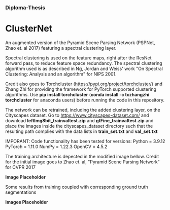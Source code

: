 ### Diploma-Thesis
# ClusterNet
An augmented version of the Pyramid Scene Parsing Network (PSPNet, Zhao et. al 2017) featuring a spectral clustering layer.

 Spectral clustering is used on the feature maps, right after the ResNet forward pass, to reduce feature space redundancy.
 The spectral clustering algorithm used is as described in Ng, Jordan and Weiss' work "On Spectral Clustering: Analysis and an algorithm" for NIPS 2001.

 Credit also goes to Torchcluster (https://pypi.org/project/torchcluster/) and Zhang Zhi for providing the framework for PyTorch supported clustering algorithms.
 Use **pip install torchcluster** (**conda install -c tczhangzhi torchcluster** for anaconda users) before running the code in this repository.

 The network can be retrained, including the added clustering layer, on the Cityscapes dataset.
 Go to https://www.cityscapes-dataset.com/ and download **leftImg8bit_trainvaltest.zip** and **gtFine_trainvaltest.zip** and
 place the images inside the cityscapes_dataset directory such that the resulting path complies with the data lists in **train_set.txt** and **val_set.txt**

 IMPORANT: Code functionality has been tested for versions: Python = 3.9.12
                                                            PyTorch = 1.11.0
                                                            NumPy = 1.22.3
                                                            OpenCV = 4.5.2
 
The training architecture is depected in the modified image bellow. Credit for the initial image goes to Zhao et. al, "Pyramid Scene Parsing Network" for CVPR 2017 

**Image Placeholder**

Some results from training coupled with corresponding ground truth segmentations

**Images Placeholder**
